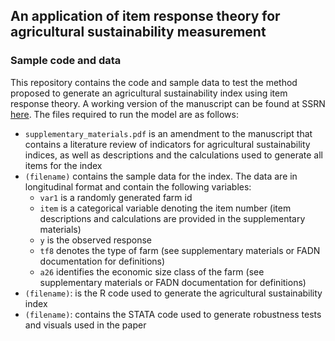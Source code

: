 ## An application of item response theory for agricultural sustainability measurement
### Sample code and data

This repository contains the code and sample data to test the method proposed to generate an agricultural sustainability index using item response theory. A working version of the manuscript can be found at SSRN [here](https://papers.ssrn.com/sol3/papers.cfm?abstract_id=4457489). The files required to run the model are as follows:

- ```supplementary_materials.pdf``` is an amendment to the manuscript that contains a literature review of indicators for agricultural sustainability indices, as well as descriptions and the calculations used to generate all items for the index
- ```(filename)``` contains the sample data for the index. The data are in longitudinal format and contain the following variables:
  - ```var1``` is a randomly generated farm id
  - ```item``` is a categorical variable denoting the item number (item descriptions and calculations are provided in the supplementary materials)
  - ```y``` is the observed response
  - ```tf8``` denotes the type of farm (see supplementary materials or FADN documentation for definitions)
  - ```a26``` identifies the economic size class of the farm (see supplementary materials or FADN documentation for definitions)
- ```(filename)```: is the R code used to generate the agricultural sustainability index
- ```(filename)```: contains the STATA code used to generate robustness tests and visuals used in the paper 
